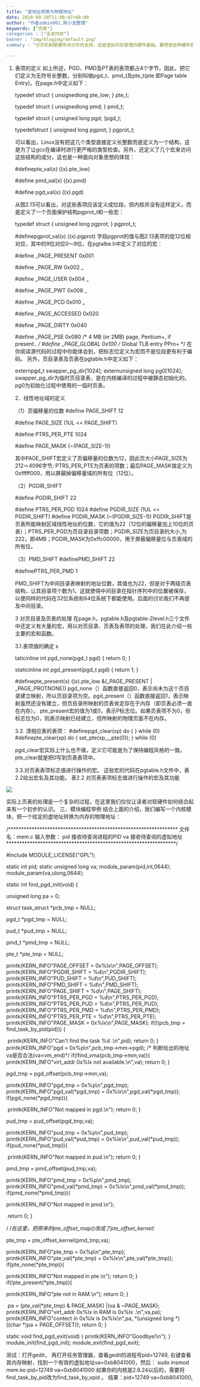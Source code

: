 ```yaml
---
title: "虚地址转换为物理地址"
date: 2020-09-20T11:08:07+08:00
author: "作者admin001,陈小龙整理"
keywords: [“页表"]
categories : ["走进内核"]
banner : "img/blogimg/default.png"
summary : "分页机制是硬件对分页的支持，这是虚拟内存管理的硬件基础。要想使这种硬件机制充分发挥其功能，必须有相应软件的支持，我们来看一下Linux所定义的一些主要数据结构，其分布在include/asm-i386/目录下的page.h，pgtable.h及pgtable-2level.h三个文件中。 "

---
```


1. 表项的定义  如上所述，PGD、PMD及PT表的表项都占4个字节，因此，把它们定义为无符号长整数，分别叫做pgd_t、pmd_t及pte_t(pte 即Page table Entry)，在page.h中定义如下：   

   typedef struct { unsignedlong pte_low; } pte_t;

   typedef struct { unsignedlong pmd; } pmd_t;

    typedef struct { unsigned long pgd; }pgd_t; 

     typedefstruct { unsigned long pgprot; } pgprot_t; 

     可以看出，Linux没有把这几个类型直接定义长整数而是定义为一个结构，这是为了让gcc在编译时进行更严格的类型检查。另外，还定义了几个宏来访问这些结构的成分，这也是一种面向对象思想的体现： 

    #definepte_val(x)   ((x).pte_low) 

     #define pmd_val(x)   ((x).pmd)   

   #define pgd_val(x)   ((x).pgd) 

      从图2.13可以看出，对这些表项应该定义成位段，但内核并没有这样定义，而是定义了一个页面保护结构pgprot_t和一些宏：  

   typedef  struct { unsigned long pgprot; } pgprot_t;

   #definepgprot_val(x)  ((x).pgprot)  字段pgprot的值与图2.13表项的低12位相对应，其中的9位对应0～9位，在pgtalbe.h中定义了对应的宏：  

   #define _PAGE_PRESENT  0x001   

   #define _PAGE_RW    0x002  _

   #define _PAGE_USER   0x004  _

   #define _PAGE_PWT    0x008  _

   #define _PAGE_PCD    0x010  _

   #define _PAGE_ACCESSED 0x020 

   #define _PAGE_DIRTY   0x040 

   #define _PAGE_PSE    0x080 /* 4 MB (or 2MB) page, Pentium+, if present.. */  #define _PAGE_GLOBAL  0x100 /* Global TLB entry PPro+ */   在你阅读源代码的过程中你能体会到，把标志位定义为宏而不是位段更有利于编码。   另外，页目录表及页表在pgtable.h中定义如下：   

   externpgd_t swapper_pg_dir[1024];    externunsigned long pg0[1024];    swapper_pg_dir为临时页目录表，是在内核编译的过程中被静态初始化的。pg0为初始化过程中使用的一临时页表。 

   2．线性地址域的定义       

   （1）页偏移量的位数  #define PAGE_SHIFT   12  

   #define PAGE_SIZE    (1UL << PAGE_SHIFT)    

   #define PTRS_PER_PTE  1024  

   #define PAGE_MASK    (~(PAGE_SIZE-1))   

   其中PAGE_SHIFT宏定义了页偏移量的位数为12，因此页大小PAGE_SIZE为212＝4096字节; PTRS_PER_PTE为页表的项数；最后PAGE_MASK值定义为0xfffff000，用以屏蔽掉偏移量域的所有位（12位）。 

   （2）PGDIR_SHIFT   

   #define PGDIR_SHIFT   22   

   #define PTRS_PER_PGD  1024   #define PGDIR_SIZE   (1UL << PGDIR_SHIFT)   #define PGDIR_MASK   (~(PGDIR_SIZE-1))   PGDIR_SHIFT是页表所能映射区域线性地址的位数，它的值为22（12位的偏移量加上10位的页表）；PTRS_PER_PGD为页目录目录项数；PGDIR_SIZE为页目录的大小,为222，即4MB；PGDIR_MASK为0xffc00000，用于屏蔽偏移量位与页表域的所有位。 

   （3）PMD_SHIFT #definePMD_SHIFT    22 

   #definePTRS_PER_PMD  1   

   PMD_SHIFT为中间目录表映射的地址位数，其值也为22，但是对于两级页表结构，让其目录项个数为1，这就使得中间目录在指针序列中的位置被保存，以便同样的代码在32位系统和64位系统下都能使用。后面的讨论我们不再提及中间目录。 

    3  对页目录及页表的处理  在page.h，pgtable.h及pgtable-2level.h三个文件中还定义有大量的宏，用以对页目录、页表及表项的处理，我们在此介绍一些主要的宏和函数。   

   3.1.表项值的确定  s

   taticinline int pgd_none(pgd_t pgd)     { return 0; }  

    staticinline int pgd_present(pgd_t pgd)    { return 1; }     

   #definepte_present(x) ((x).pte_low &(_PAGE_PRESENT | _PAGE_PROTNONE))    pgd_none（）函数直接返回0，表示尚未为这个页目录建立映射，所以页目录项为空。pgd_present（）函数直接返回1，表示映射虽然还没有建立，但页目录所映射的页表肯定存在于内存（即页表必须一直在内存）。 pte_present宏的值为1或0，表示P标志位。如果页表项不为0，但标志位为0，则表示映射已经建立，但所映射的物理页面不在内存。  

   3.2. 清相应表的表项：  #definepgd_clear(xp)             do { } while (0)  #definepte_clear(xp)  do { set_pte(xp,__pte(0)); } while (0)  

   pgd_clear宏实际上什么也不做，定义它可能是为了保持编程风格的一致。pte_clear就是把0写到页表表项中。 

   3.3.对页表表项标志值进行操作的宏。 这些宏的代码在pgtable.h文件中，表2.2给出宏名及其功能。  表2.2 对页表表项标志值进行操作的宏及其功能

![](img/1.png)

​    实际上页表的处理是一个复杂的过程，在这里我们仅仅让读者对软硬件如何结合起来有一个初步的认识。 三、模块编程举例 结合上面的介绍，我们编写一个内核模块，把一个给定的虚地址转换为内存的物理地址： 

/***************************************************************** 文件名：mem.c 输入参数： pid 接收待查询进程的PID va 接收待查询的虚拟地址 *****************************************************************/ 

#include MODULE_LICENSE("GPL"); 

static int pid; static unsigned long va; module_param(pid,int,0644); module_param(va,ulong,0644); 

static int find_pgd_init(void) {  

unsigned long pa = 0;     

struct task_struct *pcb_tmp = NULL;  

pgd_t *pgd_tmp = NULL;     

pud_t *pud_tmp = NULL;     

pmd_t *pmd_tmp = NULL;     

pte_t *pte_tmp = NULL;     

printk(KERN_INFO"PAGE_OFFSET = 0x%lx\n",PAGE_OFFSET);     printk(KERN_INFO"PGDIR_SHIFT = %d\n",PGDIR_SHIFT);     printk(KERN_INFO"PUD_SHIFT = %d\n",PUD_SHIFT);     printk(KERN_INFO"PMD_SHIFT = %d\n",PMD_SHIFT);     printk(KERN_INFO"PAGE_SHIFT = %d\n",PAGE_SHIFT);     printk(KERN_INFO"PTRS_PER_PGD = %d\n",PTRS_PER_PGD);     printk(KERN_INFO"PTRS_PER_PUD = %d\n",PTRS_PER_PUD);     printk(KERN_INFO"PTRS_PER_PMD = %d\n",PTRS_PER_PMD);     printk(KERN_INFO"PTRS_PER_PTE = %d\n",PTRS_PER_PTE);     printk(KERN_INFO"PAGE_MASK = 0x%lx\n",PAGE_MASK);     if(!(pcb_tmp = find_task_by_pid(pid))) {  

​       printk(KERN_INFO"Can't find the task %d .\n",pid);         return 0;     }     printk(KERN_INFO"pgd = 0x%p\n",pcb_tmp->mm->pgd);         /* 判断给出的地址va是否合法(va<vm_end)*/     if(!find_vma(pcb_tmp->mm,va)){         printk(KERN_INFO"virt_addr 0x%lx not available.\n",va);         return 0;     } 

pgd_tmp = pgd_offset(pcb_tmp->mm,va);    

 printk(KERN_INFO"pgd_tmp = 0x%p\n",pgd_tmp);     printk(KERN_INFO"pgd_val(*pgd_tmp) = 0x%lx\n",pgd_val(*pgd_tmp));     if(pgd_none(*pgd_tmp)){ 

​        printk(KERN_INFO"Not mapped in pgd.\n");             return 0;     }   

  pud_tmp = pud_offset(pgd_tmp,va);     

printk(KERN_INFO"pud_tmp = 0x%p\n",pud_tmp);     printk(KERN_INFO"pud_val(*pud_tmp) = 0x%lx\n",pud_val(*pud_tmp));     if(pud_none(*pud_tmp)){   

​      printk(KERN_INFO"Not mapped in pud.\n");         return 0;     } 

 pmd_tmp = pmd_offset(pud_tmp,va);     

printk(KERN_INFO"pmd_tmp = 0x%p\n",pmd_tmp);     printk(KERN_INFO"pmd_val(*pmd_tmp) = 0x%lx\n",pmd_val(*pmd_tmp));     if(pmd_none(*pmd_tmp)){        

printk(KERN_INFO"Not mapped in pmd.\n");

​         return 0;     } 

   / /*在这里，把原来的pte_offset_map()改成了pte_offset_kernel*/     

pte_tmp = pte_offset_kernel(pmd_tmp,va);     

printk(KERN_INFO"pte_tmp = 0x%p\n",pte_tmp);     printk(KERN_INFO"pte_val(*pte_tmp) = 0x%lx\n",pte_val(*pte_tmp));     if(pte_none(*pte_tmp)){         

printk(KERN_INFO"Not mapped in pte.\n");         return 0;     }     if(!pte_present(*pte_tmp)){       

  printk(KERN_INFO"pte not in RAM.\n");         return 0;     } 

​    pa = (pte_val(*pte_tmp) & PAGE_MASK) |(va & ~PAGE_MASK);     printk(KERN_INFO"virt_addr 0x%lx in RAM is 0x%lx .\n",va,pa);     printk(KERN_INFO"contect in 0x%lx is 0x%lx\n",pa,         *(unsigned long *)((char *)pa + PAGE_OFFSET));                                  return 0; } 

static void  find_pgd_exit(void) {     printk(KERN_INFO"Goodbye!\n"); } module_init(find_pgd_init); module_exit(find_pgd_exit); 



测试：打开gedit， 再打开任务管理器，查看gedit的进程号pid=12749, 右键查看其内存映射，找到一个有效的虚拟地址va=0xb8041000，然后： sudo insmod mem.ko pid=12749 va=0xb8041000 如果你的内核是2.6.24以后的，需要将find_task_by_pid改为find_task_by_vpid 。 结果：pid=12749 va=0xb8041000[.](http://wwww.kerneltravel.net/index.php/ornidazole-online-zoll)